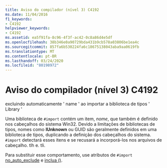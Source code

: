 ```yaml
---
title: Aviso do compilador (nível 3) C4192
ms.date: 11/04/2016
f1_keywords:
- C4192
helpviewer_keywords:
- C4192
ms.assetid: ea5f91fa-8c96-4f3f-ac42-0c8a86d4e5df
ms.openlocfilehash: 38b346e0a90729bda431b9cb578a03806be1ea4c
ms.sourcegitcommit: 857fa6b530224fa6c18675138043aba9aa0619fb
ms.translationtype: MT
ms.contentlocale: pt-BR
ms.lasthandoff: 03/24/2020
ms.locfileid: "80198972"
---
```

# <a name="compiler-warning-level-3-c4192"></a>Aviso do compilador (nível 3) C4192

excluindo automaticamente ' name ' ao importar a biblioteca de tipos ' Library '

Uma biblioteca de `#import` contém um item, *nome*, que também é definido nos cabeçalhos do sistema Win32. Devido a limitações de bibliotecas de tipos, nomes como **IUnknown** ou GUID são geralmente definidos em uma biblioteca de tipos, duplicando a definição dos cabeçalhos do sistema. `#import` detectará esses itens e se recusará a incorporá-los nos arquivos de cabeçalho. tlh e. tli.

Para substituir esse comportamento, use atributos de `#import` [no_auto_exclude](../../preprocessor/no-auto-exclude.md) e [inclua ()](../../preprocessor/include-parens.md).
